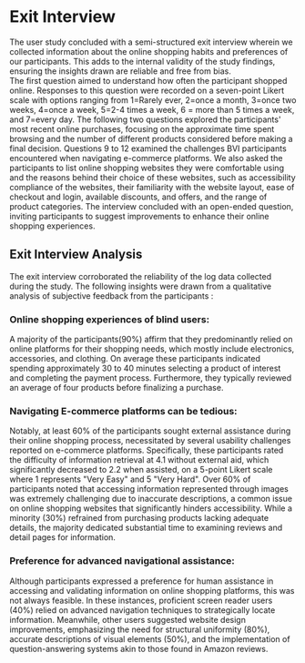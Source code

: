 # Exit Interview
The user study concluded with a semi-structured exit interview wherein we collected information about the online shopping habits and preferences of our participants. This adds to the internal validity of the study findings, ensuring the insights drawn are reliable and free from bias.  
The first question aimed to understand how often the participant shopped online. Responses to this question were recorded on a seven-point Likert scale with options ranging from 1=Rarely ever, 2=once a month, 3=once two weeks, 4=once a week, 5=2-4 times a week, 6 = more than 5 times a week, and 7=every day. The following two questions explored the participants' most recent online purchases, focusing on the approximate time spent browsing and the number of different products considered before making a final decision. Questions 9 to 12 examined the challenges BVI participants encountered when navigating e-commerce platforms.
We also asked the participants to list online shopping websites they were comfortable using and the reasons behind their choice of these websites, such as accessibility compliance of the websites, their familiarity with the website layout, ease of checkout and login, available discounts, and offers, and the range of product categories. The interview concluded with an open-ended question, inviting participants to suggest improvements to enhance their online shopping experiences.

## Exit Interview Analysis
The exit interview corroborated the reliability of the log data collected during the study. The following insights were drawn from a qualitative analysis of subjective feedback from the participants :

### Online shopping experiences of blind users: 

A majority of the participants(90%) affirm that they predominantly relied on online platforms for their shopping needs, which mostly include electronics, accessories, and clothing. On average these participants indicated spending approximately 30 to 40 minutes selecting a product of interest and completing the payment process. Furthermore, they typically reviewed an average of four products before finalizing a purchase.

### Navigating E-commerce platforms can be tedious:

Notably, at least 60% of the participants sought external assistance during their online shopping  process, necessitated by several usability challenges reported on e-commerce platforms. Specifically, these participants rated the difficulty of information retrieval at 4.1 without external aid, which significantly decreased to 2.2 when assisted, on a 5-point Likert scale where 1 represents "Very Easy" and 5 "Very Hard". Over 60% of participants noted that accessing information represented through images was extremely challenging due to inaccurate descriptions, a common issue on online shopping websites that significantly hinders accessibility. While a minority (30%) refrained from purchasing products lacking adequate details, the majority dedicated substantial time to examining reviews and detail pages for information.

### Preference for advanced navigational assistance:

Although participants expressed a preference for human assistance in accessing and validating information on online shopping platforms, this was not always feasible. In these instances, proficient screen reader users (40%) relied on advanced navigation techniques to strategically locate information. Meanwhile, other users suggested website design improvements, emphasizing the need for structural uniformity (80%), accurate descriptions of visual elements (50%), and the implementation of question-answering systems akin to those found in Amazon reviews.